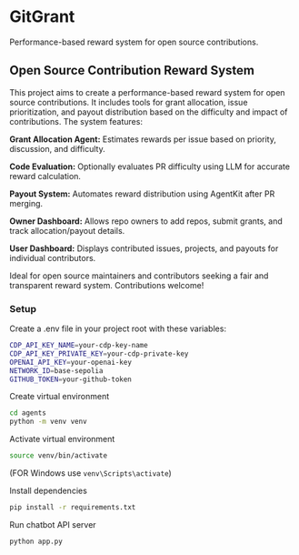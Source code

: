 # GitGrant
Performance-based reward system for open source contributions.

## Open Source Contribution Reward System
This project aims to create a performance-based reward system for open source contributions. It includes tools for grant allocation, issue prioritization, and payout distribution based on the difficulty and impact of contributions. The system features:

**Grant Allocation Agent:** Estimates rewards per issue based on priority, discussion, and difficulty.

**Code Evaluation:** Optionally evaluates PR difficulty using LLM for accurate reward calculation.

**Payout System:** Automates reward distribution using AgentKit after PR merging.

**Owner Dashboard:** Allows repo owners to add repos, submit grants, and track allocation/payout details.

**User Dashboard:** Displays contributed issues, projects, and payouts for individual contributors.

Ideal for open source maintainers and contributors seeking a fair and transparent reward system. Contributions welcome!

### Setup
Create a .env file in your project root with these variables:

```bash
CDP_API_KEY_NAME=your-cdp-key-name
CDP_API_KEY_PRIVATE_KEY=your-cdp-private-key
OPENAI_API_KEY=your-openai-key
NETWORK_ID=base-sepolia
GITHUB_TOKEN=your-github-token
```

Create virtual environment
```bash
cd agents
python -m venv venv
```

Activate virtual environment
```bash
source venv/bin/activate
```
(FOR Windows use ```venv\Scripts\activate```)

Install dependencies
```bash
pip install -r requirements.txt
```

Run chatbot API server
```bash
python app.py
```